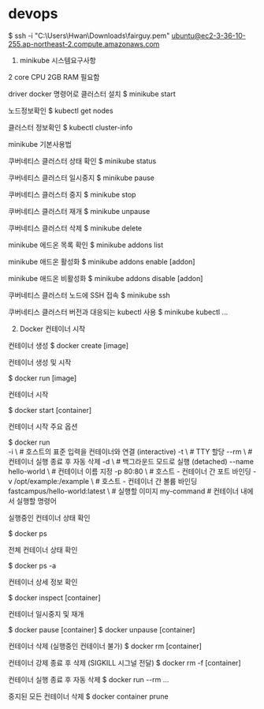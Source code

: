 # devops
$ ssh -i "C:\Users\Hwan\Downloads\fairguy.pem" ubuntu@ec2-3-36-10-255.ap-northeast-2.compute.amazonaws.com

1. minikube 시스템요구사항

2 core CPU
2GB RAM 필요함

driver docker 명령어로 클러스터 설치
\$ minikube start

노드정보확인
\$ kubectl get nodes

클러스터 정보확인
\$ kubectl cluster-info

minikube 기본사용법

쿠버네티스 클러스터 상태 확인
\$ minikube status

쿠버네티스 클러스터 일시중지
\$ minikube pause

쿠버네티스 클러스터 중지
\$ minikube stop

쿠버네티스 클러스터 재개
\$ minikube unpause

쿠버네티스 클러스터 삭제
\$ minikube delete

minikube 에드온 목록 확인
\$ minikube addons list

minikube 애드온 활성화
\$ minikube addons enable [addon]

minikube 애드온 비활성화
\$ minikube addons disable [addon]

쿠버네티스 클러스터 노드에 SSH 접속
\$ minikube ssh

쿠버네티스 클러스터 버전과 대응되는 kubectl 사용
\$ minikube kubectl ...

2. Docker 컨테이너 시작

컨테이너 생성
$ docker create [image]

컨테이너 생성 및 시작

$ docker run [image]

컨테이너 시작

$ docker start [container]

컨테이너 시작 주요 옵션

$ docker run \
-i \                            # 호스트의 표준 입력을 컨테이너와 연결 (interactive)
-t \                            # TTY 할당
--rm \                          # 컨테이너 실행 종료 후 자동 삭제
-d \                            # 백그라운드 모드로 실행 (detached)
--name hello-world \            # 컨테이너 이름 지정
-p 80:80 \                      # 호스트 - 컨테이너 간 포트 바인딩
-v /opt/example:/example \      # 호스트 - 컨테이너 간 볼륨 바인딩
fastcampus/hello-world:latest \ # 실행할 이미지
my-command                      # 컨테이너 내에서 실행할 명령어

실행중인 컨테이너 상태 확인

$ docker ps

전체 컨테이너 상태 확인

$ docker ps -a

컨테이너 상세 정보 확인

$ docker inspect [container]

컨테이너 일시중지 및 재개

$ docker pause [container]
$ docker unpause [container]

컨테이너 삭제 (실행중인 컨테이너 불가)
$ docker rm [container]

컨테이너 강제 종료 후 삭제 (SIGKILL 시그널 전달)
$ docker rm -f [container]

컨테이너 실행 종료 후 자동 삭제
$ docker run --rm ...

중지된 모든 컨테이너 삭제
$ docker container prune